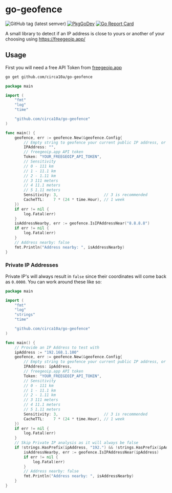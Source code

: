 # go-geofence

![GitHub tag (latest semver)](https://img.shields.io/github/v/tag/circa10a/go-geofence?style=plastic)
[![PkgGoDev](https://pkg.go.dev/badge/github.com/circa10a/go-geofence)](https://pkg.go.dev/github.com/circa10a/go-geofence?tab=overview)
[![Go Report Card](https://goreportcard.com/badge/github.com/circa10a/go-geofence)](https://goreportcard.com/report/github.com/circa10a/go-geofence)

A small library to detect if an IP address is close to yours or another of your choosing using https://freegeoip.app/

## Usage

First you will need a free API Token from [freegeoip.app](https://freegeoip.app/)

```bash
go get github.com/circa10a/go-geofence
```

```go
package main

import (
	"fmt"
	"log"
	"time"

	"github.com/circa10a/go-geofence"
)

func main() {
	geofence, err := geofence.New(&geofence.Config{
		// Empty string to geofence your current public IP address, or you can monitor a remote address by supplying it as the first parameter
		IPAddress: "",
		// freegeoip.app API token
		Token: "YOUR_FREEGEOIP_API_TOKEN",
		// Sensitivity
		// 0 - 111 km
		// 1 - 11.1 km
		// 2 - 1.11 km
		// 3 111 meters
		// 4 11.1 meters
		// 5 1.11 meters
		Sensitivity: 3,                    // 3 is recommended
		CacheTTL:    7 * (24 * time.Hour), // 1 week
	})
	if err != nil {
		log.Fatal(err)
	}
	isAddressNearby, err := geofence.IsIPAddressNear("8.8.8.8")
	if err != nil {
		log.Fatal(err)
	}
	// Address nearby: false
	fmt.Println("Address nearby: ", isAddressNearby)
}
```

### Private IP Addresses

Private IP's will always result in `false` since their coordinates will come back as `0.0000`. You can work around these like so:

```go
package main

import (
	"fmt"
	"log"
	"strings"
	"time"

	"github.com/circa10a/go-geofence"
)

func main() {
	// Provide an IP Address to test with
	ipAddress := "192.168.1.100"
	geofence, err := geofence.New(&geofence.Config{
		// Empty string to geofence your current public IP address, or you can monitor a remote address by supplying it as the first parameter
		IPAddress: ipAddress,
		// freegeoip.app API token
		Token: "YOUR_FREEGEOIP_API_TOKEN",
		// Sensitivity
		// 0 - 111 km
		// 1 - 11.1 km
		// 2 - 1.11 km
		// 3 111 meters
		// 4 11.1 meters
		// 5 1.11 meters
		Sensitivity: 3,                    // 3 is recommended
		CacheTTL:    7 * (24 * time.Hour), // 1 week
	})
	if err != nil {
		log.Fatal(err)
	}
	// Skip Private IP analysis as it will always be false
	if !strings.HasPrefix(ipAddress, "192.") && !strings.HasPrefix(ipAddress, "172.") && !strings.HasPrefix(ipAddress, "10.") {
		isAddressNearby, err := geofence.IsIPAddressNear(ipAddress)
		if err != nil {
			log.Fatal(err)
		}
		// Address nearby: false
		fmt.Println("Address nearby: ", isAddressNearby)
	}
}
```
